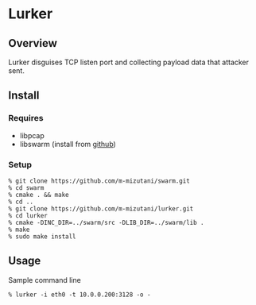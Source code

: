 Lurker
============================================

Overview
--------------------------------------------
Lurker disguises TCP listen port and collecting payload data that attacker sent.


Install
--------------------------------------------

### Requires
- libpcap
- libswarm (install from [github](https://github.com/m-mizutani/swarm))

### Setup

    % git clone https://github.com/m-mizutani/swarm.git
    % cd swarm
    % cmake . && make
    % cd ..
    % git clone https://github.com/m-mizutani/lurker.git
    % cd lurker
    % cmake -DINC_DIR=../swarm/src -DLIB_DIR=../swarm/lib .
    % make
    % sudo make install

Usage
--------------------------------------------

Sample command line

    % lurker -i eth0 -t 10.0.0.200:3128 -o -
